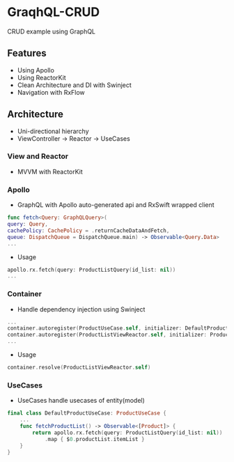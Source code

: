 # GraqhQL-CRUD

CRUD example using GraphQL

## Features
- Using Apollo 
- Using ReactorKit
- Clean Architecture and DI with Swinject
- Navigation with RxFlow

## Architecture
- Uni-directional hierarchy
- ViewController -> Reactor -> UseCases 

### View and Reactor
- MVVM with ReactorKit

### Apollo
- GraphQL with Apollo auto-generated api and RxSwift wrapped client
```swift
func fetch<Query: GraphQLQuery>(
query: Query,
cachePolicy: CachePolicy = .returnCacheDataAndFetch,
queue: DispatchQueue = DispatchQueue.main) -> Observable<Query.Data>
...
```
- Usage
```swift
apollo.rx.fetch(query: ProductListQuery(id_list: nil))
...
```

### Container
- Handle dependency injection using Swinject
```swift
...
container.autoregister(ProductUseCase.self, initializer: DefaultProductUseCase.init)
container.autoregister(ProductListViewReactor.self, initializer: ProductListViewReactor.init)
...
```
- Usage
```swift
container.resolve(ProductListViewReactor.self)
```

### UseCases
- UseCases handle usecases of entity(model)
```swift
final class DefaultProductUseCase: ProductUseCase {
    ...
    func fetchProductList() -> Observable<[Product]> {
        return apollo.rx.fetch(query: ProductListQuery(id_list: nil))
            .map { $0.productList.itemList }
    }
}
```









